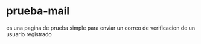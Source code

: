 # prueba-mail
es una pagina de prueba simple para enviar un correo de verificacion de un usuario registrado
